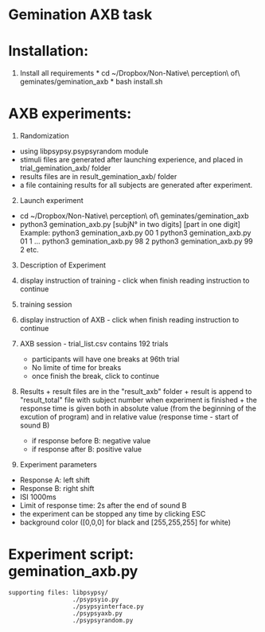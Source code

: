# Gemination AXB task

# Installation:
1. Install all requirements
        * cd ~/Dropbox/Non-Native\ perception\ of\ geminates/gemination_axb
        * bash install.sh

# AXB experiments:

1. Randomization 
  * using libpsypsy.psypsyrandom module
  * stimuli files are generated after launching experience, and placed in trial_gemination_axb/ folder
  * results files are in result_gemination_axb/ folder
  * a file containing results for all subjects are generated after experiment.


2. Launch experiment    
  * cd ~/Dropbox/Non-Native\ perception\ of\ geminates/gemination_axb
  * python3 gemination_axb.py [subjN° in two digits] [part in one digit]
    Example: python3 gemination_axb.py 00 1
             python3 gemination_axb.py 01 1
             ...
             python3 gemination_axb.py 98 2
             python3 gemination_axb.py 99 2
             etc.

3. Description of Experiment
  1. display instruction of training
    - click <space> when finish reading instruction to continue
  2. training session
  3. display instruction of AXB
    - click <space> when finish reading instruction to continue
  4. AXB session
    - trial_list.csv contains 192 trials
      + participants will have one breaks at 96th trial
      + No limite of time for breaks
      + once finish the break, click <space> to continue
  5. Results
    + result files are in the "result_axb" folder
    + result is append to "result_total" file with subject number when experiment is finished
    + the response time is given both in absolute value (from the beginning of the excution of program) and in relative value (response time - start of sound B) 
        + if response before B: negative value
        + if response after B: positive value

4. Experiment parameters
  * Response A: left shift
  * Response B: right shift
  * ISI 1000ms
  * Limit of response time: 2s after the end of sound B
  * the experiment can be stopped any time by clicking ESC
  * background color ([0,0,0] for black and [255,255,255] for white)

# Experiment script: gemination_axb.py
    supporting files: libpsypsy/
                      ./psypsyio.py
                      ./psypsyinterface.py
                      ./psypsyaxb.py
                      ./psypsyrandom.py




